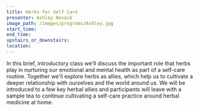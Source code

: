 ```yaml
---
title: Herbs for Self Care
presenter: Ashley Novack
image_path: /images/programs/Ashley.jpg
start_time: 
end_time:
upstairs_or_downstairs:
location: 
---
```


In this brief, introductory class we'll discuss the important role that herbs play in nurturing our emotional and mental health as part of a self-care routine. Together we'll explore herbs as allies, which help us to cultivate a deeper relationship with ourselves and the world around us. We will be introduced to a few key herbal allies and participants will leave with a sample tea to continue cultivating a self-care practice around herbal medicine at home.
